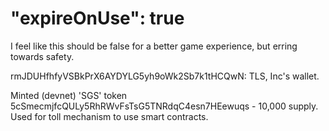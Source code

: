 # "expireOnUse": true
I feel like this should be false for a better game experience, but erring towards safety.

rmJDUHfhfyVSBkPrX6AYDYLG5yh9oWk2Sb7k1tHCQwN: TLS, Inc's wallet.

Minted (devnet) 'SGS' token 5cSmecmjfcQULy5RhRWvFsTsG5TNRdqC4esn7HEewuqs - 10,000 supply.
Used for toll mechanism to use smart contracts.
